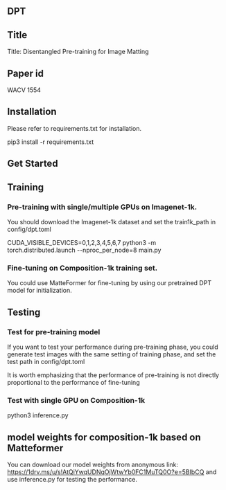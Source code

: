 ## DPT
## Title
Title: Disentangled Pre-training for Image Matting
## Paper id
WACV 1554

## Installation

Please refer to requirements.txt for installation.

pip3 install -r requirements.txt

## Get Started
## Training 

### Pre-training with single/multiple GPUs on Imagenet-1k.
You should download the Imagenet-1k dataset and set the train1k_path in config/dpt.toml

CUDA_VISIBLE_DEVICES=0,1,2,3,4,5,6,7 python3 -m torch.distributed.launch --nproc_per_node=8 main.py

### Fine-tuning on Composition-1k training set.
You could use MatteFormer for fine-tuning by using our pretrained DPT model for initialization.

## Testing

### Test for pre-training model
If you want to test your performance during pre-training phase, you could generate test images with the same setting of training phase, and set the test path in config/dpt.toml

It is worth emphasizing that the performance of pre-training is not directly proportional to the performance of fine-tuning

### Test with single GPU on Composition-1k
python3 inference.py

## model weights for composition-1k based on Matteformer
You can download our model weights from anonymous link:
https://1drv.ms/u/s!AtQiYwqUDNqOjWtwYb0FC1MuTQ0O?e=5BIbCQ
and use inference.py for testing the performance.



